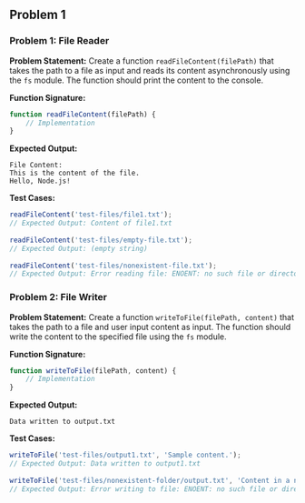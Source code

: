 ## Problem 1

### Problem 1: File Reader
 
**Problem Statement:**
Create a function `readFileContent(filePath)` that takes the path to a file as input and reads its content asynchronously using the `fs` module. The function should print the content to the console.
 
**Function Signature:**
```javascript
function readFileContent(filePath) {
    // Implementation
}
```
 
**Expected Output:**
```
File Content:
This is the content of the file.
Hello, Node.js!
```
 
**Test Cases:**
```javascript
readFileContent('test-files/file1.txt');
// Expected Output: Content of file1.txt
 
readFileContent('test-files/empty-file.txt');
// Expected Output: (empty string)
 
readFileContent('test-files/nonexistent-file.txt');
// Expected Output: Error reading file: ENOENT: no such file or directory...
```

### Problem 2: File Writer
 
**Problem Statement:**
Create a function `writeToFile(filePath, content)` that takes the path to a file and user input content as input. The function should write the content to the specified file using the `fs` module.
 
**Function Signature:**
```javascript
function writeToFile(filePath, content) {
    // Implementation
}
```
 
**Expected Output:**
```
Data written to output.txt
```
 
**Test Cases:**
```javascript
writeToFile('test-files/output1.txt', 'Sample content.');
// Expected Output: Data written to output1.txt
 
writeToFile('test-files/nonexistent-folder/output.txt', 'Content in a non-existent folder.');
// Expected Output: Error writing to file: ENOENT: no such file or directory...
